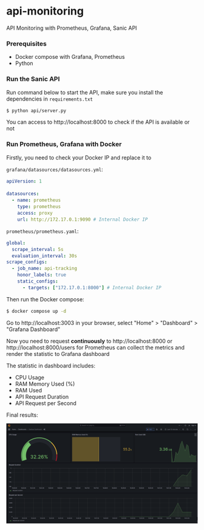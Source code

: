 # api-monitoring

API Monitoring with Prometheus, Grafana, Sanic API

### Prerequisites

- Docker compose with Grafana, Prometheus
- Python

### Run the Sanic API

Run command below to start the API, make sure you install the dependencies in `requirements.txt`

```bash
$ python api/server.py
```

You can access to http://localhost:8000 to check if the API is available or not

### Run Prometheus, Grafana with Docker

Firstly, you need to check your Docker IP and replace it to

`grafana/datasources/datasources.yml`:

```yml
apiVersion: 1

datasources:
  - name: prometheus
    type: prometheus
    access: proxy
    url: http://172.17.0.1:9090 # Internal Docker IP
```

`prometheus/prometheus.yaml`:

```yml
global:
  scrape_interval: 5s
  evaluation_interval: 30s
scrape_configs:
  - job_name: api-tracking
    honor_labels: true
    static_configs:
      - targets: ["172.17.0.1:8000"] # Internal Docker IP
```

Then run the Docker compose:

```bash
$ docker compose up -d
```

Go to http://localhost:3003 in your browser, select "Home" > "Dashboard" > "Grafana Dashboard"

Now you need to request **continuously** to http://localhost:8000 or http://localhost:8000/users for Prometheus can collect the metrics and render the statistic to Grafana dashboard

The statistic in dashboard includes:

- CPU Usage
- RAM Memory Used (%)
- RAM Used
- API Request Duration
- API Request per Second

Final results:

![Grafana](img/grafana-dashboard.png)
